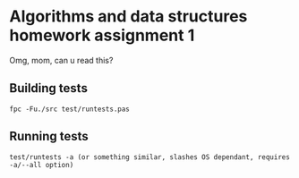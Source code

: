 # Algorithms and data structures homework assignment 1
Omg, mom, can u read this?

## Building tests
    fpc -Fu./src test/runtests.pas
	
## Running tests
	test/runtests -a (or something similar, slashes OS dependant, requires -a/--all option)